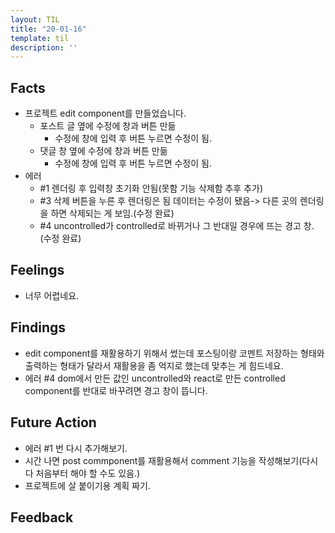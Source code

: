 ```yaml
---
layout: TIL
title: "20-01-16"
template: til
description: ''
---
```


## Facts

- 프로젝트 edit component를 만들었습니다.
  - 포스트 글 옆에 수정에 창과 버튼 만듦
    - 수정에 창에 입력 후 버튼 누르면 수정이 됨.
  - 댓글 창 옆에 수정에 창과 버튼 만듦
    - 수정에 창에 입력 후 버튼 누르면 수정이 됨.
- 에러
  - #1 렌더링 후 입력창 초기화 안됨(못함 기능 삭제함 추후 추가)
  - #3 삭제 버튼을 누른 후 렌더링은 됨 데이터는 수정이 됐음-&gt; 다른 곳의 렌더링을 하면 삭제되는 게 보임.(수정 완료)
  - #4 uncontrolled가 controlled로 바뀌거나 그 반대일 경우에 뜨는 경고 창. (수정 완료)

## Feelings

- 너무 어렵네요.

## Findings

- edit component를 재활용하기 위해서 썼는데 포스팅이랑 코멘트 저장하는 형태와 출력하는 형태가 달라서 재활용을 좀 억지로 했는데 맞추는 게 힘드네요.
- 에러 #4 dom에서 만든 값인 uncontrolled와 react로 만든 controlled component를 반대로 바꾸려면 경고 창이 뜹니다.

## Future Action

- 에러 #1 번 다시 추가해보기.
- 시간 나면 post commponent를 재활용해서 comment 기능을 작성해보기(다시 다 처음부터 해야 할 수도 있음.)
- 프로젝트에 살 붙이기용 계획 짜기.

## Feedback

